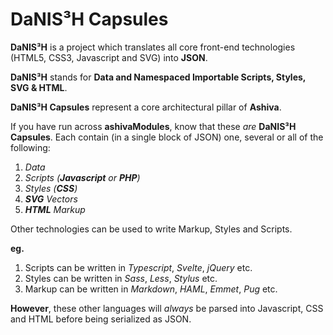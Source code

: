 # DaNIS³H Capsules

**DaNIS³H** is a project which translates all core front-end technologies (HTML5, CSS3, Javascript and SVG) into **JSON**.

**DaNIS³H** stands for **Data and Namespaced Importable Scripts, Styles, SVG & HTML**.

**DaNIS³H Capsules** represent a core architectural pillar of **Ashiva**.

If you have run across **ashivaModules**, know that these *are* **DaNIS³H Capsules**. Each contain (in a single block of JSON) one, several or all of the following:

1) *Data*
2) *Scripts (**Javascript** or **PHP**)*
3) *Styles (**CSS**)*
4) ***SVG** Vectors*
5) ***HTML** Markup*

Other technologies can be used to write Markup, Styles and Scripts.

**eg.**

1) Scripts can be written in *Typescript*, *Svelte*, *jQuery* etc.
2) Styles can be written in *Sass*, *Less*, *Stylus* etc.
3) Markup can be written in *Markdown*, *HAML*, *Emmet*, *Pug* etc.

**However**, these other languages will *always* be parsed into Javascript, CSS and HTML before being serialized as JSON.
